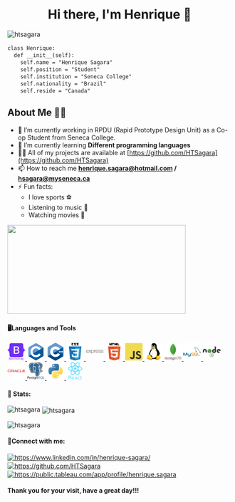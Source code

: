 <h1 align="center">Hi there, I'm Henrique 👋</h1>
<p align="left"> <img src="https://komarev.com/ghpvc/?username=htsagara&label=Profile%20views&color=0e75b6&style=flat" alt="htsagara" /> </p>






```
class Henrique:
  def __init__(self):
    self.name = "Henrique Sagara"
    self.position = "Student"
    self.institution = "Seneca College"
    self.nationality = "Brazil"
    self.reside = "Canada"
```

<h2 align="left">About Me 🙋‍♂️</h2>



- 🔭 I’m currently working in RPDU (Rapid Prototype Design Unit) as a Co-op Student from Seneca College.
- 🌱 I’m currently learning **Different programming languages**
- 👨‍💻 All of my projects are available at [https://github.com/HTSagara](https://github.com/HTSagara)
- 📫 How to reach me **henrique.sagara@hotmail.com / hsagara@myseneca.ca**
- ⚡ Fun facts:
  - I love sports ⚽
  - Listening to music 🎵
  - Watching movies 🎦

<p align="left">
  <img src="https://media.tenor.com/_FtqjI3xnO8AAAAd/listening-to-music-miles-morales.gif"  style="width:400px;height:200px;"/>
</p>

<h4 align="left">🖥Languages and Tools </h4>
<p align="left"> <a href="https://getbootstrap.com" target="_blank" rel="noreferrer"> <img src="https://raw.githubusercontent.com/devicons/devicon/master/icons/bootstrap/bootstrap-plain-wordmark.svg" alt="bootstrap" width="40" height="40"/> </a> <a href="https://www.cprogramming.com/" target="_blank" rel="noreferrer"> <img src="https://raw.githubusercontent.com/devicons/devicon/master/icons/c/c-original.svg" alt="c" width="40" height="40"/> </a> <a href="https://www.w3schools.com/cpp/" target="_blank" rel="noreferrer"> <img src="https://raw.githubusercontent.com/devicons/devicon/master/icons/cplusplus/cplusplus-original.svg" alt="cplusplus" width="40" height="40"/> </a> <a href="https://www.w3schools.com/css/" target="_blank" rel="noreferrer"> <img src="https://raw.githubusercontent.com/devicons/devicon/master/icons/css3/css3-original-wordmark.svg" alt="css3" width="40" height="40"/> </a> <a href="https://expressjs.com" target="_blank" rel="noreferrer"> <img src="https://raw.githubusercontent.com/devicons/devicon/master/icons/express/express-original-wordmark.svg" alt="express" width="40" height="40"/> </a> <a href="https://www.w3.org/html/" target="_blank" rel="noreferrer"> <img src="https://raw.githubusercontent.com/devicons/devicon/master/icons/html5/html5-original-wordmark.svg" alt="html5" width="40" height="40"/> </a> <a href="https://developer.mozilla.org/en-US/docs/Web/JavaScript" target="_blank" rel="noreferrer"> <img src="https://raw.githubusercontent.com/devicons/devicon/master/icons/javascript/javascript-original.svg" alt="javascript" width="40" height="40"/> </a> <a href="https://www.linux.org/" target="_blank" rel="noreferrer"> <img src="https://raw.githubusercontent.com/devicons/devicon/master/icons/linux/linux-original.svg" alt="linux" width="40" height="40"/> </a> <a href="https://www.mongodb.com/" target="_blank" rel="noreferrer"> <img src="https://raw.githubusercontent.com/devicons/devicon/master/icons/mongodb/mongodb-original-wordmark.svg" alt="mongodb" width="40" height="40"/> </a> <a href="https://www.mysql.com/" target="_blank" rel="noreferrer"> <img src="https://raw.githubusercontent.com/devicons/devicon/master/icons/mysql/mysql-original-wordmark.svg" alt="mysql" width="40" height="40"/> </a> <a href="https://nodejs.org" target="_blank" rel="noreferrer"> <img src="https://raw.githubusercontent.com/devicons/devicon/master/icons/nodejs/nodejs-original-wordmark.svg" alt="nodejs" width="40" height="40"/> </a> <a href="https://www.oracle.com/" target="_blank" rel="noreferrer"> <img src="https://raw.githubusercontent.com/devicons/devicon/master/icons/oracle/oracle-original.svg" alt="oracle" width="40" height="40"/> </a> <a href="https://www.postgresql.org" target="_blank" rel="noreferrer"> <img src="https://raw.githubusercontent.com/devicons/devicon/master/icons/postgresql/postgresql-original-wordmark.svg" alt="postgresql" width="40" height="40"/> </a> <a href="https://www.python.org" target="_blank" rel="noreferrer"> <img src="https://raw.githubusercontent.com/devicons/devicon/master/icons/python/python-original.svg" alt="python" width="40" height="40"/> </a> <a href="https://reactjs.org/" target="_blank" rel="noreferrer"> <img src="https://raw.githubusercontent.com/devicons/devicon/master/icons/react/react-original-wordmark.svg" alt="react" width="40" height="40"/> </a> </p>

<h4 align="left"> 👀 Stats: </h4>
<p><img align="left" src="https://github-readme-stats.vercel.app/api/top-langs?username=htsagara&show_icons=true&locale=en&layout=compact" alt="htsagara" /></p>

<p>&nbsp;<img align="center" src="https://github-readme-stats.vercel.app/api?username=htsagara&show_icons=true&locale=en" alt="htsagara" /></p>

<p><img align="center" src="https://github-readme-streak-stats.herokuapp.com/?user=htsagara&" alt="htsagara" /></p>

<h4 align="left"> 🔗Connect with me: </h4>

<a href="https://linkedin.com/in/https://www.linkedin.com/in/henrique-sagara/" target="blank"><img align="center" src="https://raw.githubusercontent.com/rahuldkjain/github-profile-readme-generator/master/src/images/icons/Social/linked-in-alt.svg" alt="https://www.linkedin.com/in/henrique-sagara/" height="20" width="30" /></a>
<a href="https://github.com/HTSagara" target="blank"><img align="center" src="https://github.githubassets.com/images/modules/logos_page/GitHub-Mark.png" alt="https://github.com/HTSagara" height="30" width="30" /></a>
<a href="https://public.tableau.com/app/profile/henrique.sagara" target="blank"><img align="center" src="https://cdn.worldvectorlogo.com/logos/tableau-software.svg" alt="https://public.tableau.com/app/profile/henrique.sagara" height="20" width="30" /></a>


<h4>Thank you for your visit, have a great day!!!</h4>

